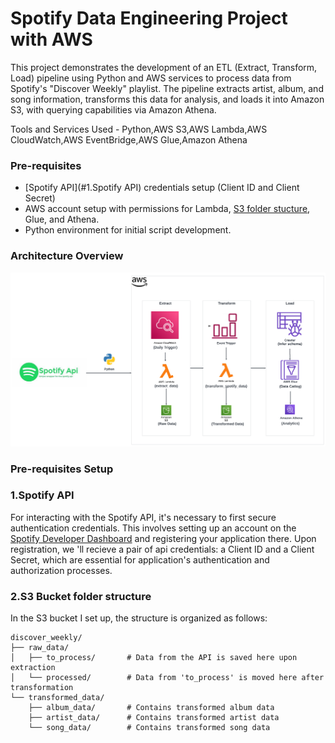 # Spotify Data Engineering Project with AWS

This project demonstrates the development of an ETL (Extract, Transform, Load) pipeline using Python and AWS services to process data from Spotify's "Discover Weekly" playlist. The pipeline extracts artist, album, and song information, transforms this data for analysis, and loads it into Amazon S3, with querying capabilities via Amazon Athena.

Tools and Services Used - Python,AWS S3,AWS Lambda,AWS CloudWatch,AWS EventBridge,AWS Glue,Amazon Athena

### Pre-requisites

- [Spotify API](#1.Spotify API) credentials setup (Client ID and Client Secret)
- AWS account setup with permissions for Lambda, [S3 folder stucture](#S3-Bucket-folder-structure), Glue, and Athena.
- Python environment for initial script development.

### Architecture Overview

![Architecture Diagram](spotify_to_aws_etl/Spotify-AWS-ETL.png)

### Pre-requisites Setup

### 1.Spotify API

For interacting with the Spotify API, it's necessary to first secure authentication credentials. This involves setting up an account on the [Spotify Developer Dashboard](https://developer.spotify.com/dashboard/)
 and registering your application there. Upon registration, we 'll recieve a pair of api credentials: a Client ID and a Client Secret, which are essential for application's authentication and authorization processes.


### 2.S3 Bucket folder structure

In the S3 bucket I set up, the structure is organized as follows:
```
discover_weekly/
├── raw_data/
│   ├── to_process/       # Data from the API is saved here upon extraction
│   └── processed/        # Data from 'to_process' is moved here after transformation
└── transformed_data/
    ├── album_data/       # Contains transformed album data
    ├── artist_data/      # Contains transformed artist data
    └── song_data/        # Contains transformed song data


  
